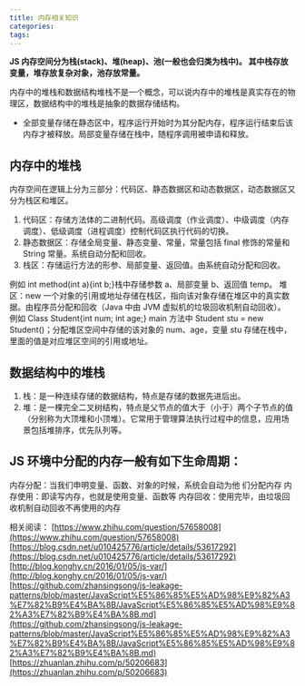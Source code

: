 ```yaml
---
title: 内存相关知识
categories:
tags:
---
```


**JS 内存空间分为栈(stack)、堆(heap)、池(一般也会归类为栈中)。 其中栈存放变量，堆存放复杂对象，池存放常量。**

内存中的堆栈和数据结构堆栈不是一个概念，可以说内存中的堆栈是真实存在的物理区，数据结构中的堆栈是抽象的数据存储结构。

- 全部变量存储在静态区中，程序运行开始时为其分配内存，程序运行结束后该内存才被释放。局部变量存储在栈中，随程序调用被申请和释放。

## 内存中的堆栈

内存空间在逻辑上分为三部分：代码区、静态数据区和动态数据区，动态数据区又分为栈区和堆区。

1. 代码区：存储方法体的二进制代码。高级调度（作业调度）、中级调度（内存调度）、低级调度（进程调度）控制代码区执行代码的切换。
2. 静态数据区：存储全局变量、静态变量、常量，常量包括 final 修饰的常量和 String 常量。系统自动分配和回收。
3. 栈区：存储运行方法的形参、局部变量、返回值。由系统自动分配和回收。

例如 int method(int a){int b;}栈中存储参数 a、局部变量 b、返回值 temp。
堆区：new 一个对象的引用或地址存储在栈区，指向该对象存储在堆区中的真实数据。由程序员分配和回收（Java 中由 JVM 虚拟机的垃圾回收机制自动回收）。
例如 Class Student{int num; int age;} main 方法中 Student stu = new Student()；分配堆区空间中存储的该对象的 num、age，变量 stu 存储在栈中，里面的值是对应堆区空间的引用或地址。

## 数据结构中的堆栈

1. 栈：是一种连续存储的数据结构，特点是存储的数据先进后出。
2. 堆：是一棵完全二叉树结构，特点是父节点的值大于（小于）两个子节点的值（分别称为大顶堆和小顶堆）。它常用于管理算法执行过程中的信息，应用场景包括堆排序，优先队列等。

## JS 环境中分配的内存一般有如下生命周期：

内存分配：当我们申明变量、函数、对象的时候，系统会自动为他 们分配内存
内存使用：即读写内存，也就是使用变量、函数等
内存回收：使用完毕，由垃圾回收机制自动回收不再使用的内存

相关阅读：
[https://www.zhihu.com/question/57658008](https://www.zhihu.com/question/57658008)
[https://blog.csdn.net/u010425776/article/details/53617292](https://blog.csdn.net/u010425776/article/details/53617292)
[http://blog.konghy.cn/2016/01/05/js-var/](http://blog.konghy.cn/2016/01/05/js-var/)
[https://github.com/zhansingsong/js-leakage-patterns/blob/master/JavaScript%E5%86%85%E5%AD%98%E9%82%A3%E7%82%B9%E4%BA%8B/JavaScript%E5%86%85%E5%AD%98%E9%82%A3%E7%82%B9%E4%BA%8B.md](https://github.com/zhansingsong/js-leakage-patterns/blob/master/JavaScript%E5%86%85%E5%AD%98%E9%82%A3%E7%82%B9%E4%BA%8B/JavaScript%E5%86%85%E5%AD%98%E9%82%A3%E7%82%B9%E4%BA%8B.md)
[https://zhuanlan.zhihu.com/p/50206683](https://zhuanlan.zhihu.com/p/50206683)
